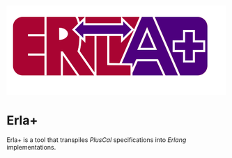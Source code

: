 ![Screenshot](logo.png)
# Erla+

Erla+ is a tool that transpiles *PlusCal* specifications into *Erlang* implementations.
